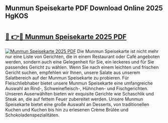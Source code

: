 ## Munmun Speisekarte PDF Download Online 2025 HgKOS

# <h2><a href="http://gc9bkok.nevu.top/?p=Munmun+Speisekarte">🔗 👉🔴 Munmun Speisekarte 2025 PDF</a></h2>

[![Munmun Speisekarte 2025 PDF](https://i.imgur.com/dBaPXMq.png)](http://gc9bkok.nevu.top/?p=Munmun+Speisekarte)
Die Munmun Speisekarte ist nicht mehr nur eine Liste von Gerichten, die in einem Restaurant oder Café angeboten werden, sondern auch eine Gelegenheit für Sie, ein leckeres und für Sie passendes Gericht zu wählen. Wenn Sie nach einem leichten und frischen Gericht suchen, empfehlen wir Ihnen, unsere Salate aus unserem Salatbereich auf der Munmun Speisekarte zu probieren. Für Fleischliebhaber bietet unsere Munmun Speisekarte eine umfangreiche Auswahl an Rind-, Schweinefleisch-, Hühnchen- und Fischgerichten. Unseren Auserwählten bieten wir exquisite Gerichte wie Schaschlik und Steak an, die auf fettem Feuer zubereitet werden. Unsere Munmun Speisekarte bietet eine große Auswahl an Desserts, von traditionellen Kuchen und Kuchen bis hin zu erlesenen Crème Brûlée und Schokoladenspezialitäten.

